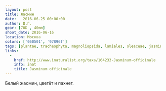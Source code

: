 ```yaml
---
layout: post
title: Жасмин
date:   2016-06-25 00:00:00
author: Д.Г.
gear: [70D , 40mm]
shoot_date: 2016-06-16
location: Москва
colors: ['050501', '97896f']
tags: [plantae, tracheophyta, magnoliopsida, lamiales, oleaceae, jasminum, jasminum officinale]
links:
  -
    href: http://www.inaturalist.org/taxa/164233-Jasminum-officinale
    info: inat
    title: Jasminum officinale
---
```

Белый жасмин, цветёт и пахнет.
